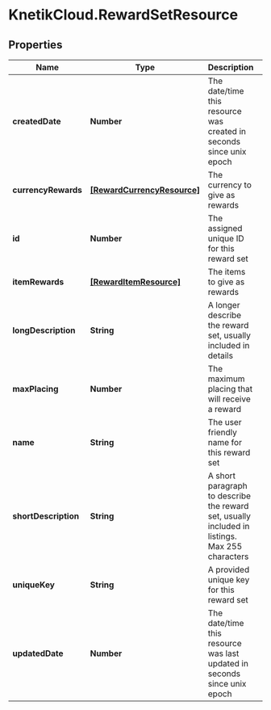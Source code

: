 # KnetikCloud.RewardSetResource

## Properties
Name | Type | Description | Notes
------------ | ------------- | ------------- | -------------
**createdDate** | **Number** | The date/time this resource was created in seconds since unix epoch | [optional] 
**currencyRewards** | [**[RewardCurrencyResource]**](RewardCurrencyResource.md) | The currency to give as rewards | [optional] 
**id** | **Number** | The assigned unique ID for this reward set | [optional] 
**itemRewards** | [**[RewardItemResource]**](RewardItemResource.md) | The items to give as rewards | [optional] 
**longDescription** | **String** | A longer describe the reward set, usually included in details | [optional] 
**maxPlacing** | **Number** | The maximum placing that will receive a reward | [optional] 
**name** | **String** | The user friendly name for this reward set | 
**shortDescription** | **String** | A short paragraph to describe the reward set, usually included in listings.  Max 255 characters | [optional] 
**uniqueKey** | **String** | A provided unique key for this reward set | [optional] 
**updatedDate** | **Number** | The date/time this resource was last updated in seconds since unix epoch | [optional] 


